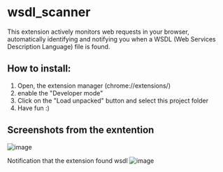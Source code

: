 # wsdl_scanner
This extension actively monitors web requests in your browser, automatically identifying and notifying you when a WSDL (Web Services Description Language) file is found.

## How to install:

1. Open, the extension manager (chrome://extensions/)
2. enable the "Developer mode"
3. Click on the "Load unpacked" button and select this project folder
4. Have fun :)

## Screenshots from the exntention
![image](https://github.com/user-attachments/assets/0cd5a5d6-83ea-4df8-98f0-cea8cba35c56)

Notification that the extension found wsdl
![image](https://github.com/user-attachments/assets/9bd471c2-ffdd-4fd1-943b-5ceea65ddbe2)

